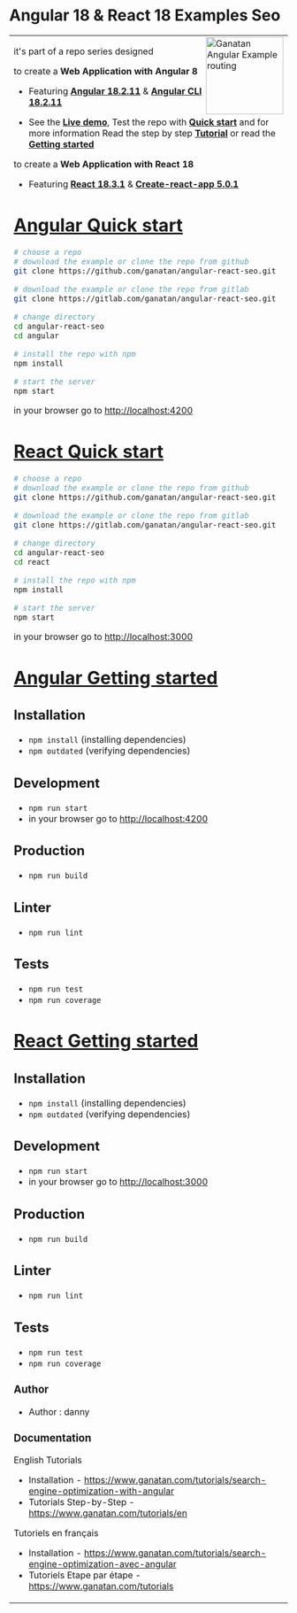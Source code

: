 # Angular 18 & React 18 Examples Seo

<table>
<tr>
<td>
  <a href="https://www.ganatan.com/en">
    <img src="./img/ganatan-about-github.png" align="right"
    alt="Ganatan Angular Example routing" width="140" height="140">
  </a>

it's part of a repo series designed 

to create a **Web Application with Angular 8**

* Featuring [**Angular 18.2.11**](https://github.com/angular/angular/releases) & [**Angular CLI 18.2.11**](https://github.com/angular/angular-cli/releases/)


* See the [**Live demo**](#angular-live-demo), Test the repo with [**Quick start**](#angular-quick-start) and for more information Read the step by step [**Tutorial**](#angular-tutorial) or read the [**Getting started**](#angular-getting-started)


to create a **Web Application with React 18**


* Featuring [**React 18.3.1**](https://github.com/facebook/react/releases) & [**Create-react-app 5.0.1**](https://github.com/facebook/create-react-app/releases)



# [Angular Quick start](#angular-quick-start)

```bash
# choose a repo
# download the example or clone the repo from github
git clone https://github.com/ganatan/angular-react-seo.git

# download the example or clone the repo from gitlab
git clone https://gitlab.com/ganatan/angular-react-seo.git

# change directory
cd angular-react-seo
cd angular

# install the repo with npm
npm install

# start the server
npm start

```
in your browser go to [http://localhost:4200](http://localhost:4200) 


# [React Quick start](#react-quick-start)

```bash
# choose a repo
# download the example or clone the repo from github
git clone https://github.com/ganatan/angular-react-seo.git

# download the example or clone the repo from gitlab
git clone https://gitlab.com/ganatan/angular-react-seo.git

# change directory
cd angular-react-seo
cd react

# install the repo with npm
npm install

# start the server
npm start

```
in your browser go to [http://localhost:3000](http://localhost:3000) 


# [Angular Getting started](#angular-getting-started)


## Installation
* `npm install` (installing dependencies)
* `npm outdated` (verifying dependencies)

## Development
* `npm run start`
* in your browser go to [http://localhost:4200](http://localhost:4200) 

## Production 
* `npm run build`

## Linter
* `npm run lint`

## Tests
* `npm run test`
* `npm run coverage`



# [React Getting started](#react-getting-started)


## Installation
* `npm install` (installing dependencies)
* `npm outdated` (verifying dependencies)

## Development
* `npm run start`
* in your browser go to [http://localhost:3000](http://localhost:3000) 

## Production 
* `npm run build`

## Linter
* `npm run lint`

## Tests
* `npm run test`
* `npm run coverage`




### Author
* Author  : danny

### Documentation

English Tutorials
- Installation - https://www.ganatan.com/tutorials/search-engine-optimization-with-angular
- Tutorials Step-by-Step - https://www.ganatan.com/tutorials/en

Tutoriels en français
- Installation - https://www.ganatan.com/tutorials/search-engine-optimization-avec-angular
- Tutoriels Etape par étape - https://www.ganatan.com/tutorials
